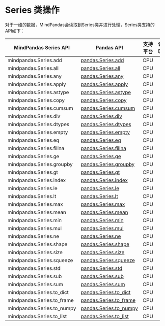 # Series 类操作

对于一维的数据，MindPandas会读取到Series类并进行处理，Series类支持的API如下：

| MindPandas Series API | Pandas API                                                                                                                         | 支持平台 | 说明 |
| --------------- |-----------------------------------------------------------------------------------------------------------------------------------------|---------------------| -------------------------------- |
| mindpandas.Series.add             | [pandas.Series.add](https://pandas.pydata.org/pandas-docs/version/1.3.5/reference/api/pandas.Series.add.html#pandas.Series.add)                | CPU                 |                                  |
| mindpandas.Series.all             | [pandas.Series.all](https://pandas.pydata.org/pandas-docs/version/1.3.5/reference/api/pandas.Series.all.html#pandas.Series.all)                | CPU                 |                                  |
| mindpandas.Series.any             | [pandas.Series.any](https://pandas.pydata.org/pandas-docs/version/1.3.5/reference/api/pandas.Series.any.html#pandas.Series.any)                | CPU                 |                                  |
| mindpandas.Series.apply           | [pandas.Series.apply](https://pandas.pydata.org/pandas-docs/version/1.3.5/reference/api/pandas.Series.apply.html#pandas.Series.apply)          | CPU                 |                                  |
| mindpandas.Series.astype          | [pandas.Series.astype](https://pandas.pydata.org/pandas-docs/version/1.3.5/reference/api/pandas.Series.astype.html#pandas.Series.astype)       | CPU                 |                                  |
| mindpandas.Series.copy            | [pandas.Series.copy](https://pandas.pydata.org/pandas-docs/version/1.3.5/reference/api/pandas.Series.copy.html#pandas.Series.copy)             | CPU                 |                                  |
| mindpandas.Series.cumsum          | [pandas.Series.cumsum](https://pandas.pydata.org/pandas-docs/version/1.3.5/reference/api/pandas.Series.cumsum.html#pandas.Series.cumsum)       | CPU                 |                                  |
| mindpandas.Series.div             | [pandas.Series.div](https://pandas.pydata.org/pandas-docs/version/1.3.5/reference/api/pandas.Series.div.html#pandas.Series.div)                | CPU                 |                                  |
| mindpandas.Series.dtypes          | [pandas.Series.dtypes](https://pandas.pydata.org/pandas-docs/version/1.3.5/reference/api/pandas.Series.dtypes.html#pandas.Series.dtypes)       | CPU                 |                                  |
| mindpandas.Series.empty           | [pandas.Series.empty](https://pandas.pydata.org/pandas-docs/version/1.3.5/reference/api/pandas.Series.empty.html#pandas.Series.empty)          | CPU                 |                                  |
| mindpandas.Series.eq              | [pandas.Series.eq](https://pandas.pydata.org/pandas-docs/version/1.3.5/reference/api/pandas.Series.eq.html#pandas.Series.eq)                   | CPU                 |                                  |
| mindpandas.Series.fillna          | [pandas.Series.fillna](https://pandas.pydata.org/pandas-docs/version/1.3.5/reference/api/pandas.Series.fillna.html#pandas.Series.fillna)       | CPU                 |                                  |
| mindpandas.Series.ge              | [pandas.Series.ge](https://pandas.pydata.org/pandas-docs/version/1.3.5/reference/api/pandas.Series.ge.html#pandas.Series.ge)                   | CPU                 |                                  |
| mindpandas.Series.groupby         | [pandas.Series.groupby](https://pandas.pydata.org/pandas-docs/version/1.3.5/reference/api/pandas.Series.groupby.html#pandas.Series.groupby)    | CPU                 |                                  |
| mindpandas.Series.gt              | [pandas.Series.gt](https://pandas.pydata.org/pandas-docs/version/1.3.5/reference/api/pandas.Series.gt.html#pandas.Series.gt)                   | CPU                 |                                  |
| mindpandas.Series.index           | [pandas.Series.index](https://pandas.pydata.org/pandas-docs/version/1.3.5/reference/api/pandas.Series.index.html#pandas.Series.index)          | CPU                 |                                  |
| mindpandas.Series.le              | [pandas.Series.le](https://pandas.pydata.org/pandas-docs/version/1.3.5/reference/api/pandas.Series.le.html#pandas.Series.le)                   | CPU                 |                                  |
| mindpandas.Series.lt              | [pandas.Series.lt](https://pandas.pydata.org/pandas-docs/version/1.3.5/reference/api/pandas.Series.lt.html#pandas.Series.lt)                   | CPU                 |                                  |
| mindpandas.Series.max             | [pandas.Series.max](https://pandas.pydata.org/pandas-docs/version/1.3.5/reference/api/pandas.Series.max.html#pandas.Series.max)                | CPU                 |                                  |
| mindpandas.Series.mean            | [pandas.Series.mean](https://pandas.pydata.org/pandas-docs/version/1.3.5/reference/api/pandas.Series.mean.html#pandas.Series.mean)             | CPU                 |                                  |
| mindpandas.Series.min             | [pandas.Series.min](https://pandas.pydata.org/pandas-docs/version/1.3.5/reference/api/pandas.Series.min.html#pandas.Series.min)                | CPU                 |                                  |
| mindpandas.Series.mul             | [pandas.Series.mul](https://pandas.pydata.org/pandas-docs/version/1.3.5/reference/api/pandas.Series.mul.html#pandas.Series.mul)                | CPU                 |                                  |
| mindpandas.Series.ne              | [pandas.Series.ne](https://pandas.pydata.org/pandas-docs/version/1.3.5/reference/api/pandas.Series.ne.html#pandas.Series.ne)                   | CPU                 |                                  |
| mindpandas.Series.shape           | [pandas.Series.shape](https://pandas.pydata.org/pandas-docs/version/1.3.5/reference/api/pandas.Series.shape.html#pandas.Series.shape)          | CPU                 |                                  |
| mindpandas.Series.size            | [pandas.Series.size](https://pandas.pydata.org/pandas-docs/version/1.3.5/reference/api/pandas.Series.size.html#pandas.Series.size)             | CPU                 |                                  |
| mindpandas.Series.squeeze         | [pandas.Series.squeeze](https://pandas.pydata.org/pandas-docs/version/1.3.5/reference/api/pandas.Series.squeeze.html#pandas.Series.squeeze)    | CPU                 |                                  |
| mindpandas.Series.std             | [pandas.Series.std](https://pandas.pydata.org/pandas-docs/version/1.3.5/reference/api/pandas.Series.std.html#pandas.Series.std)                | CPU                 |                                  |
| mindpandas.Series.sub             | [pandas.Series.sub](https://pandas.pydata.org/pandas-docs/version/1.3.5/reference/api/pandas.Series.sub.html#pandas.Series.sub)                | CPU                 |                                  |
| mindpandas.Series.sum             | [pandas.Series.sum](https://pandas.pydata.org/pandas-docs/version/1.3.5/reference/api/pandas.Series.sum.html#pandas.Series.sum)                | CPU                 |                                  |
| mindpandas.Series.to_dict         | [pandas.Series.to_dict](https://pandas.pydata.org/pandas-docs/version/1.3.5/reference/api/pandas.Series.to_dict.html#pandas.Series.to_dict)    | CPU                 |                                  |
| mindpandas.Series.to_frame        | [pandas.Series.to_frame](https://pandas.pydata.org/pandas-docs/version/1.3.5/reference/api/pandas.Series.to_frame.html#pandas.Series.to_frame) | CPU                 |                                  |
| mindpandas.Series.to_numpy        | [pandas.Series.to_numpy](https://pandas.pydata.org/pandas-docs/version/1.3.5/reference/api/pandas.Series.to_numpy.html#pandas.Series.to_numpy) | CPU                 |                                  |
| mindpandas.Series.to_list         | [pandas.Series.to_list](https://pandas.pydata.org/pandas-docs/version/1.3.5/reference/api/pandas.Series.to_list.html#pandas.Series.to_list)    | CPU                 |                                  |
